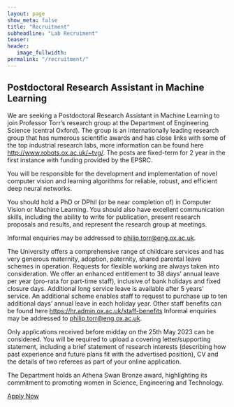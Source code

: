 ```yaml
---
layout: page
show_meta: false
title: "Recruitment"
subheadline: "Lab Recruiment"
teaser: 
header:
   image_fullwidth: 
permalink: "/recruitment/"
---
```


## Postdoctoral Research Assistant in Machine Learning

We are seeking a Postdoctoral Research Assistant in Machine Learning to join Professor Torr’s research group at the Department of Engineering Science (central Oxford). The group is an internationally leading research group that has numerous scientific awards and has close links with some of the top industrial research labs, more information can be found here http://www.robots.ox.ac.uk/~tvg/. The posts are fixed-term for 2 year in the first instance with funding provided by the EPSRC.
 
You will be responsible for the development and implementation of novel computer vision and learning algorithms for reliable, robust, and efficient deep neural networks. 
 
You should hold a PhD or DPhil (or be near completion of) in Computer Vision or Machine Learning. You should also have excellent communication skills, including the ability to write for publication, present research proposals and results, and represent the research group at meetings.
 
Informal enquiries may be addressed to philip.torr@eng.ox.ac.uk.
 
The University offers a comprehensive range of childcare services and has very generous maternity, adoption, paternity, shared parental leave schemes in operation. Requests for flexible working are always taken into consideration. We offer an enhanced entitlement to 38 days’ annual leave per year (pro-rata for part-time staff), inclusive of bank holidays and fixed closure days. Additional long service leave is available after 5 years’ service. An additional scheme enables staff to request to purchase up to ten additional days’ annual leave in each holiday year. Other staff benefits can be found here https://hr.admin.ox.ac.uk/staff-benefits 
Informal enquiries may be addressed to philip.torr@eng.ox.ac.uk. 
 
Only applications received before midday on the 25th May 2023 can be considered. You will be required to upload a covering letter/supporting statement, including a brief statement of research interests (describing how past experience and future plans fit with the advertised position), CV and the details of two referees as part of your online application. 
 
The Department holds an Athena Swan Bronze award, highlighting its commitment to promoting women in Science, Engineering and Technology.

[Apply Now](https://my.corehr.com/pls/uoxrecruit/erq_jobspec_version_4.display_form?p_company=10&p_internal_external=E&p_display_in_irish=N&p_process_type=&p_applicant_no=&p_form_profile_detail=&p_display_apply_ind=Y&p_refresh_search=Y&p_recruitment_id=163782)
